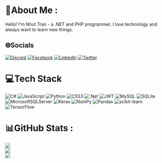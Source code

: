 # 💫About Me :
Hello! I'm  Nhut Tran - a .NET and PHP programmer. I love technology and always want to learn new things.

## 🌐Socials
[![Discord](https://img.shields.io/badge/Discord-%237289DA.svg?logo=discord&logoColor=white)](htttps://discord.gg/#sadeyes2309) [![Facebook](https://img.shields.io/badge/Facebook-%231877F2.svg?logo=Facebook&logoColor=white)](https://facebook.com/nhut.tran.1708) [![LinkedIn](https://img.shields.io/badge/LinkedIn-%230077B5.svg?logo=linkedin&logoColor=white)](https://linkedin.com/in/thnhut) [![Twitter](https://img.shields.io/badge/Twitter-%231DA1F2.svg?logo=Twitter&logoColor=white)](https://twitter.com/TrnHngNht4) 

# 💻Tech Stack
![C#](https://img.shields.io/badge/c%23-%23239120.svg?style=for-the-badge&logo=c-sharp&logoColor=white) ![JavaScript](https://img.shields.io/badge/javascript-%23323330.svg?style=for-the-badge&logo=javascript&logoColor=%23F7DF1E) ![Python](https://img.shields.io/badge/python-3670A0?style=for-the-badge&logo=python&logoColor=ffdd54) ![CSS3](https://img.shields.io/badge/css3-%231572B6.svg?style=for-the-badge&logo=css3&logoColor=white) ![.Net](https://img.shields.io/badge/.NET-5C2D91?style=for-the-badge&logo=.net&logoColor=white) ![JWT](https://img.shields.io/badge/JWT-black?style=for-the-badge&logo=JSON%20web%20tokens) ![MySQL](https://img.shields.io/badge/mysql-%2300f.svg?style=for-the-badge&logo=mysql&logoColor=white) ![SQLite](https://img.shields.io/badge/sqlite-%2307405e.svg?style=for-the-badge&logo=sqlite&logoColor=white) ![MicrosoftSQLServer](https://img.shields.io/badge/Microsoft%20SQL%20Sever-CC2927?style=for-the-badge&logo=microsoft%20sql%20server&logoColor=white) ![Keras](https://img.shields.io/badge/Keras-%23D00000.svg?style=for-the-badge&logo=Keras&logoColor=white) ![NumPy](https://img.shields.io/badge/numpy-%23013243.svg?style=for-the-badge&logo=numpy&logoColor=white) ![Pandas](https://img.shields.io/badge/pandas-%23150458.svg?style=for-the-badge&logo=pandas&logoColor=white) ![scikit-learn](https://img.shields.io/badge/scikit--learn-%23F7931E.svg?style=for-the-badge&logo=scikit-learn&logoColor=white) ![TensorFlow](https://img.shields.io/badge/TensorFlow-%23FF6F00.svg?style=for-the-badge&logo=TensorFlow&logoColor=white)
# 📊GitHub Stats :
![](https://github-readme-stats.vercel.app/api?username=nhuttran02&theme=slateorange&hide_border=true&include_all_commits=false&count_private=false)<br/>
![](https://github-readme-streak-stats.herokuapp.com/?user=nhuttran02&theme=slateorange&hide_border=true)<br/>
![](https://github-readme-stats.vercel.app/api/top-langs/?username=nhuttran02&theme=slateorange&hide_border=true&include_all_commits=false&count_private=false&layout=compact)

